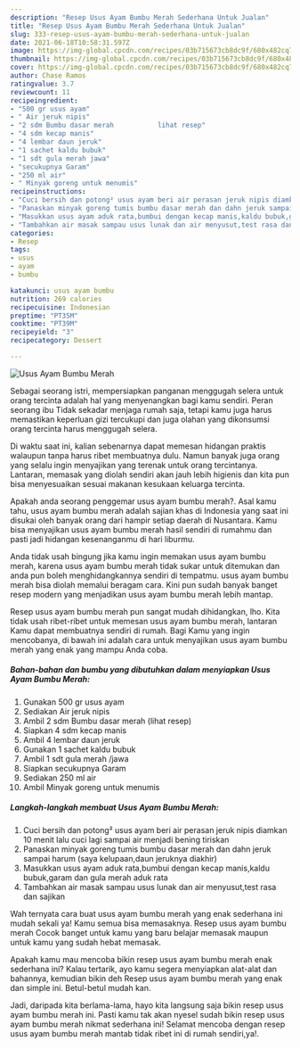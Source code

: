 ```yaml
---
description: "Resep Usus Ayam Bumbu Merah Sederhana Untuk Jualan"
title: "Resep Usus Ayam Bumbu Merah Sederhana Untuk Jualan"
slug: 333-resep-usus-ayam-bumbu-merah-sederhana-untuk-jualan
date: 2021-06-18T10:58:31.597Z
image: https://img-global.cpcdn.com/recipes/03b715673cb8dc9f/680x482cq70/usus-ayam-bumbu-merah-foto-resep-utama.jpg
thumbnail: https://img-global.cpcdn.com/recipes/03b715673cb8dc9f/680x482cq70/usus-ayam-bumbu-merah-foto-resep-utama.jpg
cover: https://img-global.cpcdn.com/recipes/03b715673cb8dc9f/680x482cq70/usus-ayam-bumbu-merah-foto-resep-utama.jpg
author: Chase Ramos
ratingvalue: 3.7
reviewcount: 11
recipeingredient:
- "500 gr usus ayam"
- " Air jeruk nipis"
- "2 sdm Bumbu dasar merah           lihat resep"
- "4 sdm kecap manis"
- "4 lembar daun jeruk"
- "1 sachet kaldu bubuk"
- "1 sdt gula merah jawa"
- "secukupnya Garam"
- "250 ml air"
- " Minyak goreng untuk menumis"
recipeinstructions:
- "Cuci bersih dan potong² usus ayam beri air perasan jeruk nipis diamkan 10 menit lalu cuci lagi sampai air menjadi bening tiriskan"
- "Panaskan minyak goreng tumis bumbu dasar merah dan dahn jeruk sampai harum (saya kelupaan,daun jeruknya diakhir)"
- "Masukkan usus ayam aduk rata,bumbui dengan kecap manis,kaldu bubuk,garam dan gula merah aduk rata"
- "Tambahkan air masak sampau usus lunak dan air menyusut,test rasa dan sajikan"
categories:
- Resep
tags:
- usus
- ayam
- bumbu

katakunci: usus ayam bumbu 
nutrition: 269 calories
recipecuisine: Indonesian
preptime: "PT35M"
cooktime: "PT39M"
recipeyield: "3"
recipecategory: Dessert

---
```



![Usus Ayam Bumbu Merah](https://img-global.cpcdn.com/recipes/03b715673cb8dc9f/680x482cq70/usus-ayam-bumbu-merah-foto-resep-utama.jpg)

Sebagai seorang istri, mempersiapkan panganan menggugah selera untuk orang tercinta adalah hal yang menyenangkan bagi kamu sendiri. Peran seorang ibu Tidak sekadar menjaga rumah saja, tetapi kamu juga harus memastikan keperluan gizi tercukupi dan juga olahan yang dikonsumsi orang tercinta harus menggugah selera.

Di waktu  saat ini, kalian sebenarnya dapat memesan hidangan praktis walaupun tanpa harus ribet membuatnya dulu. Namun banyak juga orang yang selalu ingin menyajikan yang terenak untuk orang tercintanya. Lantaran, memasak yang diolah sendiri akan jauh lebih higienis dan kita pun bisa menyesuaikan sesuai makanan kesukaan keluarga tercinta. 



Apakah anda seorang penggemar usus ayam bumbu merah?. Asal kamu tahu, usus ayam bumbu merah adalah sajian khas di Indonesia yang saat ini disukai oleh banyak orang dari hampir setiap daerah di Nusantara. Kamu bisa menyajikan usus ayam bumbu merah hasil sendiri di rumahmu dan pasti jadi hidangan kesenanganmu di hari liburmu.

Anda tidak usah bingung jika kamu ingin memakan usus ayam bumbu merah, karena usus ayam bumbu merah tidak sukar untuk ditemukan dan anda pun boleh menghidangkannya sendiri di tempatmu. usus ayam bumbu merah bisa diolah memalui beragam cara. Kini pun sudah banyak banget resep modern yang menjadikan usus ayam bumbu merah lebih mantap.

Resep usus ayam bumbu merah pun sangat mudah dihidangkan, lho. Kita tidak usah ribet-ribet untuk memesan usus ayam bumbu merah, lantaran Kamu dapat membuatnya sendiri di rumah. Bagi Kamu yang ingin mencobanya, di bawah ini adalah cara untuk menyajikan usus ayam bumbu merah yang enak yang mampu Anda coba.

<!--inarticleads1-->

##### Bahan-bahan dan bumbu yang dibutuhkan dalam menyiapkan Usus Ayam Bumbu Merah:

1. Gunakan 500 gr usus ayam
1. Sediakan  Air jeruk nipis
1. Ambil 2 sdm Bumbu dasar merah           (lihat resep)
1. Siapkan 4 sdm kecap manis
1. Ambil 4 lembar daun jeruk
1. Gunakan 1 sachet kaldu bubuk
1. Ambil 1 sdt gula merah /jawa
1. Siapkan secukupnya Garam
1. Sediakan 250 ml air
1. Ambil  Minyak goreng untuk menumis




<!--inarticleads2-->

##### Langkah-langkah membuat Usus Ayam Bumbu Merah:

1. Cuci bersih dan potong² usus ayam beri air perasan jeruk nipis diamkan 10 menit lalu cuci lagi sampai air menjadi bening tiriskan
1. Panaskan minyak goreng tumis bumbu dasar merah dan dahn jeruk sampai harum (saya kelupaan,daun jeruknya diakhir)
1. Masukkan usus ayam aduk rata,bumbui dengan kecap manis,kaldu bubuk,garam dan gula merah aduk rata
1. Tambahkan air masak sampau usus lunak dan air menyusut,test rasa dan sajikan




Wah ternyata cara buat usus ayam bumbu merah yang enak sederhana ini mudah sekali ya! Kamu semua bisa memasaknya. Resep usus ayam bumbu merah Cocok banget untuk kamu yang baru belajar memasak maupun untuk kamu yang sudah hebat memasak.

Apakah kamu mau mencoba bikin resep usus ayam bumbu merah enak sederhana ini? Kalau tertarik, ayo kamu segera menyiapkan alat-alat dan bahannya, kemudian bikin deh Resep usus ayam bumbu merah yang enak dan simple ini. Betul-betul mudah kan. 

Jadi, daripada kita berlama-lama, hayo kita langsung saja bikin resep usus ayam bumbu merah ini. Pasti kamu tak akan nyesel sudah bikin resep usus ayam bumbu merah nikmat sederhana ini! Selamat mencoba dengan resep usus ayam bumbu merah mantab tidak ribet ini di rumah sendiri,ya!.

